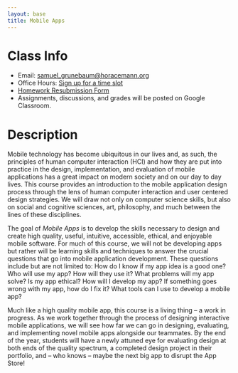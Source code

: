 ```yaml
---
layout: base
title: Mobile Apps
---
```

# Class Info
  - Email: [samuel_grunebaum@horacemann.org](mailto:samuel_grunebaum@horacemann.org)
  - Office Hours: [Sign up for a time slot](/TODO/)
  - [Homework Resubmission Form](https://forms.gle/P87WvdRmAn8tR4hU7)
  - Assignments, discussions, and grades will be posted on Google Classroom.

# Description
Mobile technology has become ubiquitous in our lives and, as such, the principles of human computer interaction (HCI) and how they are put into practice in the design, implementation, and evaluation of mobile applications has a great impact on modern society and on our day to day lives. This course provides an introduction to the mobile application design process through the lens of human computer interaction and user centered design strategies. We will draw not only on computer science skills, but also on social and cognitive sciences, art, philosophy, and much between the lines of these disciplines. 

The goal of _Mobile Apps_ is to develop the skills necessary to design and create high quality, useful, intuitive, accessible, ethical, and enjoyable mobile software. For much of this course, we will not be developing apps but rather will be learning skills and techniques to answer the crucial questions that go into mobile application development. These questions include but are not limited to: How do I know if my app idea is a good one? Who will use my app? How will they use it? What problems will my app solve? Is my app ethical? How will I develop my app? If something goes wrong with my app, how do I fix it? What tools can I use to develop a mobile app? 

Much like a high quality mobile app, this course is a living thing – a work in progress. As we work together through the process of designing interactive mobile applications, we will see how far we can go in designing, evaluating, and implementing novel mobile apps alongside our teammates. By the end of the year, students will have a newly attuned eye for evaluating design at both ends of the quality spectrum, a completed design project in their portfolio, and – who knows – maybe the next big app to disrupt the App Store!
